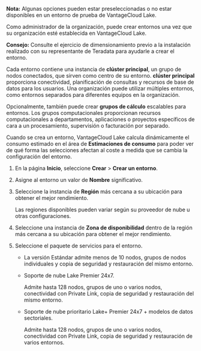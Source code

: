 **Nota:** Algunas opciones pueden estar preseleccionadas o no estar disponibles en un entorno de prueba de VantageCloud Lake.

Como administrador de la organización, puede crear entornos una vez que su organización esté establecida en VantageCloud Lake.

**Consejo:** Consulte el ejercicio de dimensionamiento previo a la instalación realizado con su representante de Teradata para ayudarle a crear el entorno.

Cada entorno contiene una instancia de **clúster principal**, un grupo de nodos conectados, que sirven como centro de su entorno. **clúster principal** proporciona conectividad, planificación de consultas y recursos de base de datos para los usuarios. Una organización puede utilizar múltiples entornos, como entornos separados para diferentes equipos en la organización.

Opcionalmente, también puede crear **grupos de cálculo** escalables para entornos. Los grupos computacionales proporcionan recursos computacionales a departamentos, aplicaciones o proyectos específicos de cara a un procesamiento, supervisión o facturación por separado.

Cuando se crea un entorno, VantageCloud Lake calcula dinámicamente el consumo estimado en el área de **Estimaciones de consumo** para poder ver de qué forma las selecciones afectan al coste a medida que se cambia la configuración del entorno.

1.  En la página **Inicio**, seleccione **Crear** \> **Crear un entorno**.

2.  Asigne al entorno un valor de **Nombre** significativo.

3.  Seleccione la instancia de **Región** ​​más cercana a su ubicación para obtener el mejor rendimiento.

    Las regiones disponibles pueden variar según su proveedor de nube u otras configuraciones.

4.  Seleccione una instancia de **Zona de disponibilidad** dentro de la región más cercana a su ubicación para obtener el mejor rendimiento.

5.  Seleccione el paquete de servicios para el entorno.

    -   La versión Estándar admite menos de 10 nodos, grupos de nodos individuales y copia de seguridad y restauración del mismo entorno.

    -   Soporte de nube Lake Premier 24x7.

        Admite hasta 128 nodos, grupos de uno o varios nodos, conectividad con Private Link, copia de seguridad y restauración del mismo entorno.

    -   Soporte de nube prioritario Lake+ Premier 24x7 + modelos de datos sectoriales.

        Admite hasta 128 nodos, grupos de uno o varios nodos, conectividad con Private Link, copia de seguridad y restauración de varios entornos.
